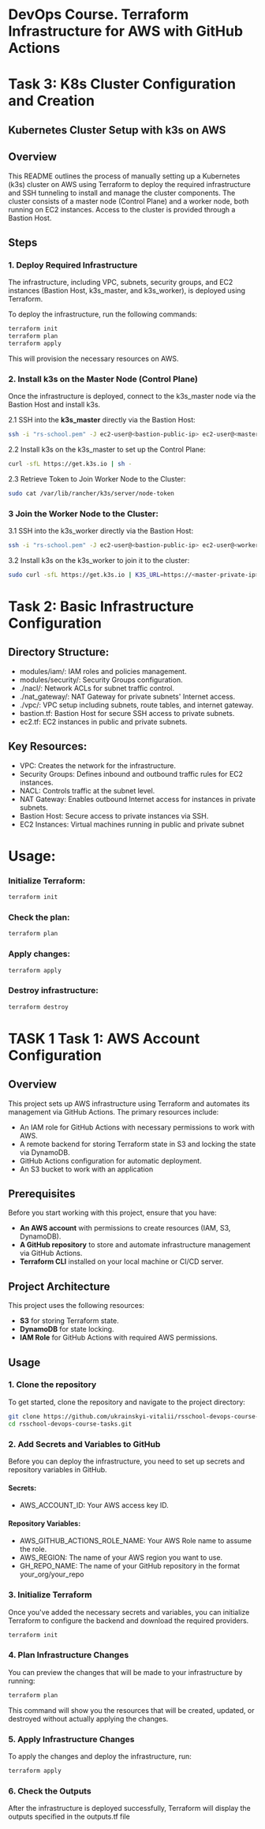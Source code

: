 # DevOps Course. Terraform Infrastructure for AWS with GitHub Actions

# Task 3: K8s Cluster Configuration and Creation

## Kubernetes Cluster Setup with k3s on AWS

## Overview
This README outlines the process of manually setting up a Kubernetes (k3s) cluster on AWS using Terraform to deploy the required infrastructure and SSH tunneling to install and manage the cluster components. The cluster consists of a master node (Control Plane) and a worker node, both running on EC2 instances. Access to the cluster is provided through a Bastion Host.

## Steps

### 1. Deploy Required Infrastructure
The infrastructure, including VPC, subnets, security groups, and EC2 instances (Bastion Host, k3s_master, and k3s_worker), is deployed using Terraform.

To deploy the infrastructure, run the following commands:

```bash
terraform init
terraform plan
terraform apply
```
This will provision the necessary resources on AWS.

### 2. Install k3s on the Master Node (Control Plane)
Once the infrastructure is deployed, connect to the k3s_master node via the Bastion Host and install k3s.

2.1 SSH into the **k3s_master** directly via the Bastion Host:
```bash
ssh -i "rs-school.pem" -J ec2-user@<bastion-public-ip> ec2-user@<master-private-ip>
```
2.2 Install k3s on the k3s_master to set up the Control Plane:
```bash
curl -sfL https://get.k3s.io | sh -
```

2.3 Retrieve Token to Join Worker Node to the Cluster:
```bash
sudo cat /var/lib/rancher/k3s/server/node-token
```

### 3 Join the Worker Node to the Cluster:
3.1 SSH into the k3s_worker directly via the Bastion Host:
```bash
ssh -i "rs-school.pem" -J ec2-user@<bastion-public-ip> ec2-user@<worker-private-ip>
```
3.2 Install k3s on the k3s_worker to join it to the cluster:
```bash     
sudo curl -sfL https://get.k3s.io | K3S_URL=https://<master-private-ip>:6443 K3S_TOKEN=<token> sh -
```

# Task 2: Basic Infrastructure Configuration

## Directory Structure:
- modules/iam/: IAM roles and policies management.
- modules/security/: Security Groups configuration.
- ./nacl/: Network ACLs for subnet traffic control.
- ./nat_gateway/: NAT Gateway for private subnets' Internet access.
- ./vpc/: VPC setup including subnets, route tables, and internet gateway.
- bastion.tf: Bastion Host for secure SSH access to private subnets.
- ec2.tf: EC2 instances in public and private subnets.

## Key Resources:
- VPC: Creates the network for the infrastructure.
- Security Groups: Defines inbound and outbound traffic rules for EC2 instances.
- NACL: Controls traffic at the subnet level.
- NAT Gateway: Enables outbound Internet access for instances in private subnets.
- Bastion Host: Secure access to private instances via SSH.
- EC2 Instances: Virtual machines running in public and private subnet

# Usage:
### Initialize Terraform:
```bash
terraform init
```
### Check the plan:
```bash
terraform plan
```
### Apply changes:
```bash
terraform apply
```
### Destroy infrastructure:
```bash
terraform destroy
```

# TASK 1 Task 1: AWS Account Configuration
## Overview

This project sets up AWS infrastructure using Terraform and automates its management via GitHub Actions. The primary resources include:
- An IAM role for GitHub Actions with necessary permissions to work with AWS.
- A remote backend for storing Terraform state in S3 and locking the state via DynamoDB.
- GitHub Actions configuration for automatic deployment.
- An S3 bucket to work with an application

## Prerequisites

Before you start working with this project, ensure that you have:
- **An AWS account** with permissions to create resources (IAM, S3, DynamoDB).
- **A GitHub repository** to store and automate infrastructure management via GitHub Actions.
- **Terraform CLI** installed on your local machine or CI/CD server.

## Project Architecture

This project uses the following resources:
- **S3** for storing Terraform state.
- **DynamoDB** for state locking.
- **IAM Role** for GitHub Actions with required AWS permissions.

## Usage

### 1. Clone the repository

To get started, clone the repository and navigate to the project directory:

```bash
git clone https://github.com/ukrainskyi-vitalii/rsschool-devops-course-tasks.git
cd rsschool-devops-course-tasks.git
```

### 2. Add Secrets and Variables to GitHub

Before you can deploy the infrastructure, you need to set up secrets and repository variables in GitHub.

#### Secrets:
- AWS_ACCOUNT_ID: Your AWS access key ID.

#### Repository Variables:
- AWS_GITHUB_ACTIONS_ROLE_NAME: Your AWS Role name to assume the role.
- AWS_REGION: The name of your AWS region you want to use.
- GH_REPO_NAME: The name of your GitHub repository in the format your_org/your_repo

### 3. Initialize Terraform
Once you've added the necessary secrets and variables, you can initialize Terraform to configure the backend and download the required providers.

```bash
terraform init
```

### 4. Plan Infrastructure Changes
You can preview the changes that will be made to your infrastructure by running:

```bash
terraform plan
```

This command will show you the resources that will be created, updated, or destroyed without actually applying the changes.

### 5. Apply Infrastructure Changes
To apply the changes and deploy the infrastructure, run:

```bash
terraform apply
```

### 6. Check the Outputs
After the infrastructure is deployed successfully, Terraform will display the outputs specified in the outputs.tf file